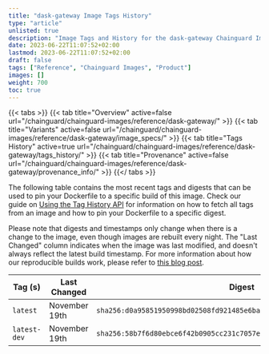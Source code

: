 ```yaml
---
title: "dask-gateway Image Tags History"
type: "article"
unlisted: true
description: "Image Tags and History for the dask-gateway Chainguard Image"
date: 2023-06-22T11:07:52+02:00
lastmod: 2023-06-22T11:07:52+02:00
draft: false
tags: ["Reference", "Chainguard Images", "Product"]
images: []
weight: 700
toc: true
---
```


{{< tabs >}}
{{< tab title="Overview" active=false url="/chainguard/chainguard-images/reference/dask-gateway/" >}}
{{< tab title="Variants" active=false url="/chainguard/chainguard-images/reference/dask-gateway/image_specs/" >}}
{{< tab title="Tags History" active=true url="/chainguard/chainguard-images/reference/dask-gateway/tags_history/" >}}
{{< tab title="Provenance" active=false url="/chainguard/chainguard-images/reference/dask-gateway/provenance_info/" >}}
{{</ tabs >}}

The following table contains the most recent tags and digests that can be used to pin your Dockerfile to a specific build of this image. Check our guide on [Using the Tag History API](/chainguard/chainguard-images/using-the-tag-history-api/) for information on how to fetch all tags from an image and how to pin your Dockerfile to a specific digest.

Please note that digests and timestamps only change when there is a change to the image, even though images are rebuilt every night. The "Last Changed" column indicates when the image was last modified, and doesn't always reflect the latest build timestamp. For more information about how our reproducible builds work, please refer to [this blog post](https://www.chainguard.dev/unchained/reproducing-chainguards-reproducible-image-builds).

| Tag (s)       | Last Changed  | Digest                                                                    |
|---------------|---------------|---------------------------------------------------------------------------|
|  `latest`     | November 19th | `sha256:d0a95851950998bd02508fd921485e6ba59c22add39fc5898d31d7cd8d07d129` |
|  `latest-dev` | November 19th | `sha256:58b7f6d80ebce6f42b0905cc231c7057eee45752671afa13c7060f1d1011b48b` |

